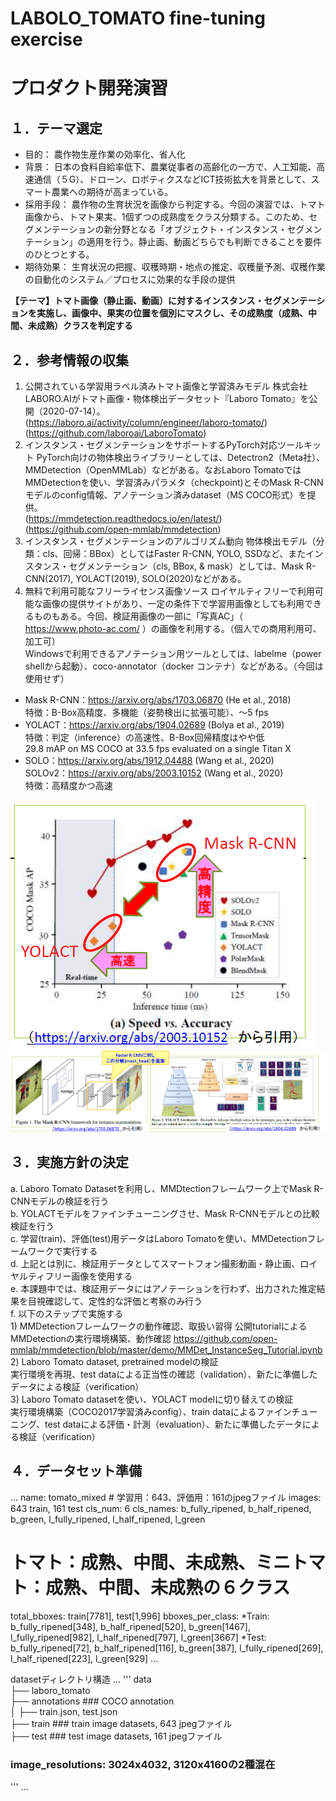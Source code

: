 # LABOLO_TOMATO fine-tuning exercise
# プロダクト開発演習

## １．テーマ選定
- 目的： 農作物生産作業の効率化、省人化
- 背景： 日本の食料自給率低下、農業従事者の高齢化の一方で、人工知能、高速通信（５G）、ドローン、ロボティクスなどICT技術拡大を背景として、スマート農業への期待が高まっている。
- 採用手段： 農作物の生育状況を画像から判定する。今回の演習では、トマト画像から、トマト果実、1個ずつの成熟度をクラス分類する。このため、セグメンテーションの新分野となる「オブジェクト・インスタンス・セグメンテーション」の適用を行う。静止画、動画どちらでも判断できることを要件のひとつとする。
- 期待効果： 生育状況の把握、収穫時期・地点の推定、収穫量予測、収穫作業の自動化のシステム／プロセスに効果的な手段の提供

**【テーマ】トマト画像（静止画、動画）に対するインスタンス・セグメンテーションを実施し、画像中、果実の位置を個別にマスクし、その成熟度（成熟、中間、未成熟）クラスを判定する**

## ２．参考情報の収集
 1. 公開されている学習用ラベル済みトマト画像と学習済みモデル
株式会社LABORO.AIがトマト画像・物体検出データセット『Laboro Tomato』を公開（2020-07-14）。  
  (https://laboro.ai/activity/column/engineer/laboro-tomato/)  
  (https://github.com/laboroai/LaboroTomato)  
 2. インスタンス・セグメンテーションをサポートするPyTorch対応ツールキット
PyTorch向けの物体検出ライブラリーとしては、Detectron2（Meta社）、MMDetection（OpenMMLab）などがある。なおLaboro TomatoではMMDetectionを使い、学習済みパラメタ（checkpoint)とそのMask R-CNNモデルのconfig情報、アノテーション済みdataset（MS COCO形式）を提供。  
  (https://mmdetection.readthedocs.io/en/latest/)  
  (https://github.com/open-mmlab/mmdetection)  
 3. インスタンス・セグメンテーションのアルゴリズム動向
物体検出モデル（分類：cls、回帰：BBox）としてはFaster R-CNN, YOLO, SSDなど、またインスタンス・セグメンテーション（cls, BBox, & mask）としては、Mask R-CNN(2017), YOLACT(2019), SOLO(2020)などがある。  
 4. 無料で利用可能なフリーライセンス画像ソース
ロイヤルティフリーで利用可能な画像の提供サイトがあり、一定の条件下で学習用画像としても利用できるものもある。今回、検証用画像の一部に「写真AC」（ https://www.photo-ac.com/ ）の画像を利用する。（個人での商用利用可、加工可）  
Windowsで利用できるアノテーション用ツールとしては、labelme（power shellから起動）、coco-annotator（docker コンテナ）などがある。（今回は使用せず）  

- Mask R-CNN：https://arxiv.org/abs/1703.06870 (He et al., 2018)  
特徴：B-Box高精度、多機能（姿勢検出に拡張可能）、～5 fps  
- YOLACT：https://arxiv.org/abs/1904.02689 (Bolya et al., 2019)  
特徴：判定（inference）の高速性、B-Box回帰精度はやや低  
29.8 mAP on MS COCO at 33.5 fps evaluated on a single Titan X  
- SOLO：https://arxiv.org/abs/1912.04488 (Wang et al., 2020)  
 SOLOv2：https://arxiv.org/abs/2003.10152 (Wang et al., 2020)    
特徴：高精度かつ高速 

![image2_1](https://github.com/nob-fu/LABOLO_TOMATO-fine-tuning-exercise/blob/main/images/image2_1.png)  
![image2_2](https://github.com/nob-fu/LABOLO_TOMATO-fine-tuning-exercise/blob/main/images/image2_2.png)  

## ３．実施方針の決定
a. Laboro Tomato Datasetを利用し、MMDtectionフレームワーク上でMask R-CNNモデルの検証を行う  
b. YOLACTモデルをファインチューニングさせ、Mask R-CNNモデルとの比較検証を行う  
c. 学習(train)、評価(test)用データはLaboro Tomatoを使い、MMDetectionフレームワークで実行する  
d. 上記とは別に、検証用データとしてスマートフォン撮影動画・静止画、ロイヤルティフリー画像を使用する  
e. 本課題中では、検証用データにはアノテーションを行わず、出力された推定結果を目視確認して、定性的な評価と考察のみ行う  
f. 以下のステップで実施する  
    1) MMDetectionフレームワークの動作確認、取扱い習得
    公開tutorialによるMMDetectionの実行環境構築、動作確認
    https://github.com/open-mmlab/mmdetection/blob/master/demo/MMDet_InstanceSeg_Tutorial.ipynb
    2) Laboro Tomato dataset, pretrained modelの検証  
    実行環境を再現、test dataによる正当性の確認（validation）、新たに準備したデータによる検証（verification）  
    3) Laboro Tomato datasetを使い、YOLACT modelに切り替えての検証  
    実行環境構築（COCO2017学習済みconfig）、train dataによるファインチューニング、test dataによる評価・計測（evaluation）、新たに準備したデータによる検証（verification）

## ４．データセット準備
...
name: tomato_mixed    # 学習用：643、評価用：161のjpegファイル
images: 643 train, 161 test
cls_num: 6
cls_names: b_fully_ripened, b_half_ripened, b_green,
           l_fully_ripened, l_half_ripened, l_green
# トマト：成熟、中間、未成熟、ミニトマト：成熟、中間、未成熟の６クラス
total_bboxes: train[7781], test[1,996]
bboxes_per_class:
    *Train: b_fully_ripened[348], b_half_ripened[520], b_green[1467],
            l_fully_ripened[982], l_half_ripened[797], l_green[3667]
    *Test:  b_fully_ripened[72], b_half_ripened[116], b_green[387],
            l_fully_ripened[269], l_half_ripened[223], l_green[929]
...

datasetディレクトリ構造
...
'''
data  
├── laboro_tomato  
    ├── annotations ### COCO annotation  
    │ ├── train.json, test.json  
    ├── train ### train image datasets, 643 jpegファイル  
    ├── test ### test image datasets, 161 jpegファイル  
### image_resolutions: 3024x4032, 3120x4160の2種混在  
'''
...
